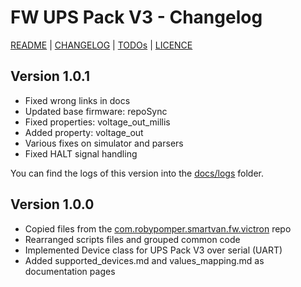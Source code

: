# FW UPS Pack V3 - Changelog

[README](README.md) | [CHANGELOG](CHANGELOG.md) | [TODOs](TODOs.md) | [LICENCE](LICENCE.md)


## Version 1.0.1

* Fixed wrong links in docs
* Updated base firmware: repoSync
* Fixed properties: voltage_out_millis
* Added property: voltage_out
* Various fixes on simulator and parsers
* Fixed HALT signal handling

You can find the logs of this version into the [docs/logs](docs/logs) folder.

## Version 1.0.0

* Copied files from the [com.robypomper.smartvan.fw.victron](https://github.com/Smart-Van-2-0/com.robypomper.smartvan.fw.victron)  repo
* Rearranged scripts files and grouped common code
* Implemented Device class for UPS Pack V3 over serial (UART)
* Added supported_devices.md and values_mapping.md as documentation pages
